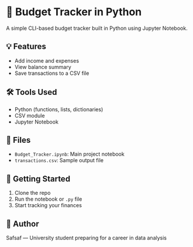 # 🧾 Budget Tracker in Python

A simple CLI-based budget tracker built in Python using Jupyter Notebook.

## 💡 Features
- Add income and expenses
- View balance summary
- Save transactions to a CSV file

## 🛠️ Tools Used
- Python (functions, lists, dictionaries)
- CSV module
- Jupyter Notebook

## 📁 Files
- `Budget_Tracker.ipynb`: Main project notebook
- `transactions.csv`: Sample output file

## 🚀 Getting Started
1. Clone the repo
2. Run the notebook or `.py` file
3. Start tracking your finances

## 📌 Author
Safsaf — University student preparing for a career in data analysis
